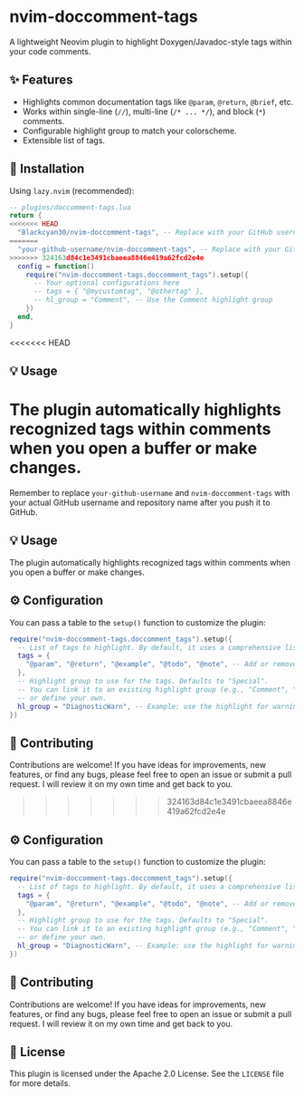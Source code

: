 # nvim-doccomment-tags

A lightweight Neovim plugin to highlight Doxygen/Javadoc-style tags within your code comments.

## ✨ Features

- Highlights common documentation tags like `@param`, `@return`, `@brief`, etc.
- Works within single-line (`//`), multi-line (`/* ... */`), and block (`*`) comments.
- Configurable highlight group to match your colorscheme.
- Extensible list of tags.

## 🚀 Installation

Using `lazy.nvim` (recommended):

```lua
-- plugins/doccomment-tags.lua
return {
<<<<<<< HEAD
  "Blackcyan30/nvim-doccomment-tags", -- Replace with your GitHub username and repository name
=======
  "your-github-username/nvim-doccomment-tags", -- Replace with your GitHub username and repository name
>>>>>>> 324163d84c1e3491cbaeea8846e419a62fcd2e4e
  config = function()
    require("nvim-doccomment-tags.doccomment_tags").setup({
      -- Your optional configurations here
      -- tags = { "@mycustomtag", "@othertag" },
      -- hl_group = "Comment", -- Use the Comment highlight group
    })
  end,
}
```

<<<<<<< HEAD

## 💡 Usage

# The plugin automatically highlights recognized tags within comments when you open a buffer or make changes.

Remember to replace `your-github-username` and `nvim-doccomment-tags` with your actual GitHub username and repository name after you push it to GitHub.

## 💡 Usage

The plugin automatically highlights recognized tags within comments when you open a buffer or make changes.

## ⚙️ Configuration

You can pass a table to the `setup()` function to customize the plugin:

```lua
require("nvim-doccomment-tags.doccomment_tags").setup({
  -- List of tags to highlight. By default, it uses a comprehensive list of Doxygen/Javadoc tags.
  tags = {
    "@param", "@return", "@example", "@todo", "@note", -- Add or remove tags as needed
  },
  -- Highlight group to use for the tags. Defaults to "Special".
  -- You can link it to an existing highlight group (e.g., "Comment", "Identifier", "Function")
  -- or define your own.
  hl_group = "DiagnosticWarn", -- Example: use the highlight for warnings
})
```

## 🤝 Contributing

Contributions are welcome! If you have ideas for improvements, new features, or find any bugs, please feel free to open an issue or submit a pull request. I will review it on my own time and get back to you.

> > > > > > > 324163d84c1e3491cbaeea8846e419a62fcd2e4e

## ⚙️ Configuration

You can pass a table to the `setup()` function to customize the plugin:

```lua
require("nvim-doccomment-tags.doccomment_tags").setup({
  -- List of tags to highlight. By default, it uses a comprehensive list of Doxygen/Javadoc tags.
  tags = {
    "@param", "@return", "@example", "@todo", "@note", -- Add or remove tags as needed
  },
  -- Highlight group to use for the tags. Defaults to "Special".
  -- You can link it to an existing highlight group (e.g., "Comment", "Identifier", "Function")
  -- or define your own.
  hl_group = "DiagnosticWarn", -- Example: use the highlight for warnings
})
```

## 🤝 Contributing

Contributions are welcome! If you have ideas for improvements, new features, or find any bugs, please feel free to open an issue or submit a pull request. I will review it on my own time and get back to you.

## 📄 License

This plugin is licensed under the Apache 2.0 License. See the `LICENSE` file for more details.
